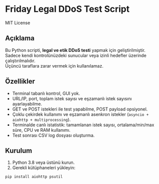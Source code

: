 # Friday Legal DDoS Test Script

MIT License

## Açıklama
Bu Python scripti, **legal ve etik DDoS testi** yapmak için geliştirilmiştir.  
Sadece kendi kontrolünüzdeki sunucular veya izinli hedefler üzerinde çalıştırılmalıdır.  
Üçüncü taraflara zarar vermek için kullanılamaz.

## Özellikler
- Terminal tabanlı kontrol, GUI yok.
- URL/IP, port, toplam istek sayısı ve eşzamanlı istek sayısını ayarlayabilme.
- GET ve POST istekleri ile test yapabilme, POST payload opsiyonel.
- Çoklu çekirdek kullanımı ve eşzamanlı asenkron istekler (`asyncio + aiohttp + multiprocessing`).
- Terminalde canlı istatistik: tamamlanan istek sayısı, ortalama/min/max süre, CPU ve RAM kullanımı.
- Test sonrası CSV log dosyası oluşturma.

## Kurulum
1. Python 3.8 veya üstünü kurun.
2. Gerekli kütüphaneleri yükleyin:
```bash
pip install aiohttp psutil
